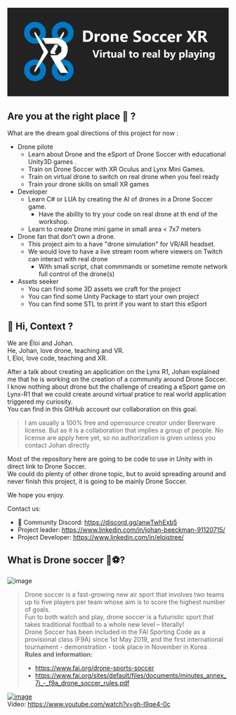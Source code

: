 ![Project Banner](https://github.com/DroneSoccerXR/Logo/blob/main/Twitch/Banner/DroneSoccerXR_TwitchBanner.png?raw=true)
## Are you at the right place 🤔 ?

What are the dream goal directions of this project for now :
- Drone pilote
  - Learn about Drone and the eSport of Drone Soccer with educational Unity3D games .
  - Train on Drone Soccer with XR Oculus and Lynx Mini Games.
  - Train on virtual drone to switch on real drone when you feel ready
  - Train your drone skills on small XR games
- Developer
  - Learn C# or LUA by creating the AI of drones in a Drone Soccer game.
    - Have the ability to try your code on real drone at th end of the workshop. 
  - Learn to create Drone mini game in small area < 7x7 meters
- Drone fan that don't own a drone.
  - This project aim to a have "drone simulation" for VR/AR headset.
  - We would love to have a live stream room where viewers on Twitch can interact with real drone
    - With small script, chat commmands or sometime remote network full control of the drone(s)
- Assets seeker
  - You can find some 3D assets we craft for the project
  - You can find some Unity Package to start your own project 
  - You can find some STL to print if you want to start this eSport

 



## 👋 Hi, Context ?

We are Éloi and Johan.   
He, Johan, love drone, teaching and VR.  
I, Eloi, love code, teaching and XR.  

After a talk about creating an application on the Lynx R1, Johan explained me that he is working on the creation of a community around Drone Soccer.  
I know nothing about drone but the challenge of creating a eSport game on Lynx-R1 that we could create around virtual pratice to real world application triggered my curiosity.  
You can find in this GitHub account our collaboration on this goal.  

> I am usually a 100% free and opensource creator under Beerware license.
> But as it is a collaboration that implies a group of people.
> No license are apply here yet, so no authorization is given unless you contact Johan directly

Most of the repository here are going to be code to use in Unity with in direct link to Drone Soccer.  
We could do plenty of other drone topic, but to avoid spreading around and never finish this project, it is going to be mainly Drone Soccer.  

We hope you enjoy.   

Contact us: 
- 💬 Community Discord: https://discord.gg/anwTwhExb5
- Project leader: https://www.linkedin.com/in/johan-beeckman-91120715/
- Project Developer: https://www.linkedin.com/in/eloistree/

## What is Drone soccer 🤖⚽?

![image](https://user-images.githubusercontent.com/20149493/193133888-28fa809d-20dd-431d-8f4f-24988ab4c10f.png)

>Drone soccer is a fast-growing new air sport that involves two teams up to five players per team whose aim is to score the highest number of goals.  
>Fun to both watch and play, drone soccer is a futuristic sport that takes traditional football to a whole new level – literally!  
> Drone Soccer has been included in the FAI Sporting Code as a provisional class (F9A) since 1st May 2019, and the first  international tournament - demonstration - took place in November in Korea .   
> __Rules and information:__  
> - https://www.fai.org/drone-sports-soccer  
> - https://www.fai.org/sites/default/files/documents/minutes_annex_7j_-_f9a_drone_soccer_rules.pdf  


[![image](https://user-images.githubusercontent.com/114882444/193476322-e5bf48c4-cd71-49ed-beee-b00127106519.png)](https://www.youtube.com/watch?v=gh-I9qe4-0c)  
Video: https://www.youtube.com/watch?v=gh-I9qe4-0c     


